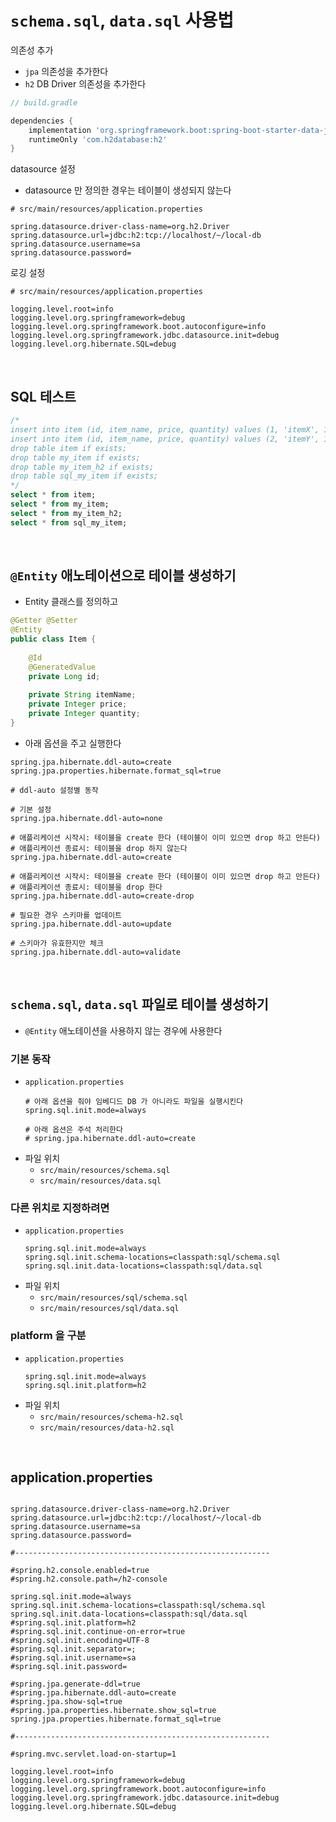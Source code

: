 # `schema.sql`, `data.sql` 사용법

의존성 추가
- `jpa` 의존성을 추가한다
- `h2` DB Driver 의존성을 추가한다
```groovy
// build.gradle

dependencies {
    implementation 'org.springframework.boot:spring-boot-starter-data-jpa' // jpa 의존성이 없으면 테이블이 생성되지 않음
    runtimeOnly 'com.h2database:h2'
}
```

datasource 설정
- datasource 만 정의한 경우는 테이블이 생성되지 않는다
```properties
# src/main/resources/application.properties

spring.datasource.driver-class-name=org.h2.Driver
spring.datasource.url=jdbc:h2:tcp://localhost/~/local-db
spring.datasource.username=sa
spring.datasource.password=
```

로깅 설정
```properties
# src/main/resources/application.properties

logging.level.root=info
logging.level.org.springframework=debug
logging.level.org.springframework.boot.autoconfigure=info
logging.level.org.springframework.jdbc.datasource.init=debug
logging.level.org.hibernate.SQL=debug
```

<br>

## SQL 테스트
```sql
/*
insert into item (id, item_name, price, quantity) values (1, 'itemX', 1000, 10);
insert into item (id, item_name, price, quantity) values (2, 'itemY', 1000, 10);
drop table item if exists;
drop table my_item if exists;
drop table my_item_h2 if exists;
drop table sql_my_item if exists;
*/
select * from item;
select * from my_item;
select * from my_item_h2;
select * from sql_my_item;
```

<br>

## `@Entity` 애노테이션으로 테이블 생성하기
- Entity 클래스를 정의하고
```java
@Getter @Setter
@Entity
public class Item {
    
    @Id
    @GeneratedValue
    private Long id;
    
    private String itemName;
    private Integer price;
    private Integer quantity;
}
```
- 아래 옵션을 주고 실행한다
```properties
spring.jpa.hibernate.ddl-auto=create
spring.jpa.properties.hibernate.format_sql=true
```
```properties
# ddl-auto 설정별 동작

# 기본 설정
spring.jpa.hibernate.ddl-auto=none

# 애플리케이션 시작시: 테이블을 create 한다 (테이블이 이미 있으면 drop 하고 만든다)
# 애플리케이션 종료시: 테이블을 drop 하지 않는다
spring.jpa.hibernate.ddl-auto=create

# 애플리케이션 시작시: 테이블을 create 한다 (테이블이 이미 있으면 drop 하고 만든다)
# 애플리케이션 종료시: 테이블을 drop 한다
spring.jpa.hibernate.ddl-auto=create-drop

# 필요한 경우 스키마를 업데이트
spring.jpa.hibernate.ddl-auto=update

# 스키마가 유효한지만 체크
spring.jpa.hibernate.ddl-auto=validate
```

<br>

## `schema.sql`, `data.sql` 파일로 테이블 생성하기
- `@Entity` 애노테이션을 사용하지 않는 경우에 사용한다

### 기본 동작
- `application.properties`
    ```properties
    # 아래 옵션을 줘야 임베디드 DB 가 아니라도 파일을 실행시킨다
    spring.sql.init.mode=always
  
    # 아래 옵션은 주석 처리한다
    # spring.jpa.hibernate.ddl-auto=create
    ```
- 파일 위치
  - `src/main/resources/schema.sql`
  - `src/main/resources/data.sql`

### 다른 위치로 지정하려면
- `application.properties`
    ```properties
    spring.sql.init.mode=always
    spring.sql.init.schema-locations=classpath:sql/schema.sql
    spring.sql.init.data-locations=classpath:sql/data.sql
    ```
- 파일 위치
  - `src/main/resources/sql/schema.sql`
  - `src/main/resources/sql/data.sql`

### platform 을 구분
- `application.properties`
    ```properties
    spring.sql.init.mode=always
    spring.sql.init.platform=h2
    ```
- 파일 위치
  - `src/main/resources/schema-h2.sql`
  - `src/main/resources/data-h2.sql`

<br>

## application.properties
```properties

spring.datasource.driver-class-name=org.h2.Driver
spring.datasource.url=jdbc:h2:tcp://localhost/~/local-db
spring.datasource.username=sa
spring.datasource.password=

#---------------------------------------------------------

#spring.h2.console.enabled=true
#spring.h2.console.path=/h2-console

spring.sql.init.mode=always
spring.sql.init.schema-locations=classpath:sql/schema.sql
spring.sql.init.data-locations=classpath:sql/data.sql
#spring.sql.init.platform=h2
#spring.sql.init.continue-on-error=true
#spring.sql.init.encoding=UTF-8
#spring.sql.init.separator=;
#spring.sql.init.username=sa
#spring.sql.init.password=

#spring.jpa.generate-ddl=true
#spring.jpa.hibernate.ddl-auto=create
#spring.jpa.show-sql=true
#spring.jpa.properties.hibernate.show_sql=true
spring.jpa.properties.hibernate.format_sql=true

#---------------------------------------------------------

#spring.mvc.servlet.load-on-startup=1

logging.level.root=info
logging.level.org.springframework=debug
logging.level.org.springframework.boot.autoconfigure=info
logging.level.org.springframework.jdbc.datasource.init=debug
logging.level.org.hibernate.SQL=debug

```
